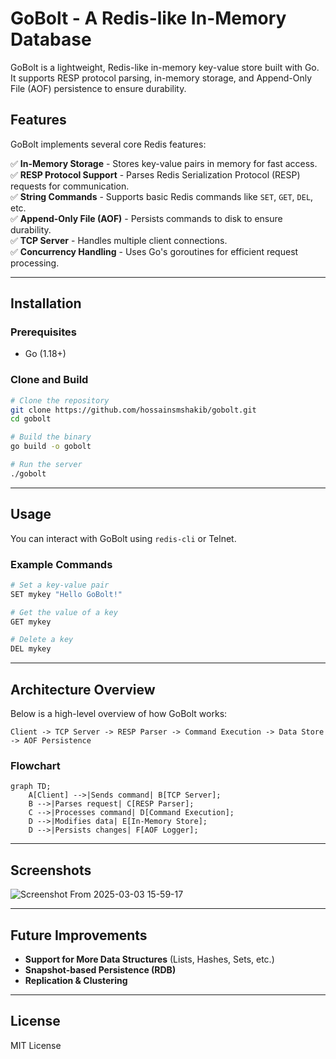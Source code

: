 # GoBolt - A Redis-like In-Memory Database

GoBolt is a lightweight, Redis-like in-memory key-value store built with Go. It supports RESP protocol parsing, in-memory storage, and Append-Only File (AOF) persistence to ensure durability.

## Features

GoBolt implements several core Redis features:

✅ **In-Memory Storage** - Stores key-value pairs in memory for fast access.  
✅ **RESP Protocol Support** - Parses Redis Serialization Protocol (RESP) requests for communication.  
✅ **String Commands** - Supports basic Redis commands like `SET`, `GET`, `DEL`, etc.  
✅ **Append-Only File (AOF)** - Persists commands to disk to ensure durability.  
✅ **TCP Server** - Handles multiple client connections.  
✅ **Concurrency Handling** - Uses Go's goroutines for efficient request processing.  

---

## Installation

### Prerequisites
- Go (1.18+)

### Clone and Build
```sh
# Clone the repository
git clone https://github.com/hossainsmshakib/gobolt.git
cd gobolt

# Build the binary
go build -o gobolt

# Run the server
./gobolt
```

---

## Usage

You can interact with GoBolt using `redis-cli` or Telnet.

### Example Commands
```sh
# Set a key-value pair
SET mykey "Hello GoBolt!"

# Get the value of a key
GET mykey

# Delete a key
DEL mykey
```

---

## Architecture Overview

Below is a high-level overview of how GoBolt works:

```
Client -> TCP Server -> RESP Parser -> Command Execution -> Data Store -> AOF Persistence
```

### Flowchart
```mermaid
graph TD;
    A[Client] -->|Sends command| B[TCP Server];
    B -->|Parses request| C[RESP Parser];
    C -->|Processes command| D[Command Execution];
    D -->|Modifies data| E[In-Memory Store];
    D -->|Persists changes| F[AOF Logger];
```

---

## Screenshots

![Screenshot From 2025-03-03 15-59-17](https://github.com/user-attachments/assets/ffbe51b9-c530-4ef9-8f02-831c851f22e9)


---

## Future Improvements
- **Support for More Data Structures** (Lists, Hashes, Sets, etc.)
- **Snapshot-based Persistence (RDB)**
- **Replication & Clustering**

---

## License
MIT License

